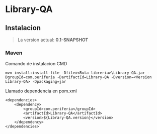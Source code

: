 # Library-QA

## Instalacion

> La version actual: **0.1-SNAPSHOT**

### Maven

Comando de instalacion CMD
```CMD
mvn install:install-file -Dfile=<Ruta libreria>\Library-QA.jar -DgroupId=com.periferia -DartifactId=Library-QA -Dversion=<Version Library-QA> -Dpackaging=jar
```

Llamado dependencia en pom.xml
``` Maven
<dependencies>
	<dependency>
		<groupId>com.periferia</groupId>
	    <artifactId>Library-QA</artifactId>
	    <version>${Library-QA.version}</version>
	</dependency>
</dependencies>
```